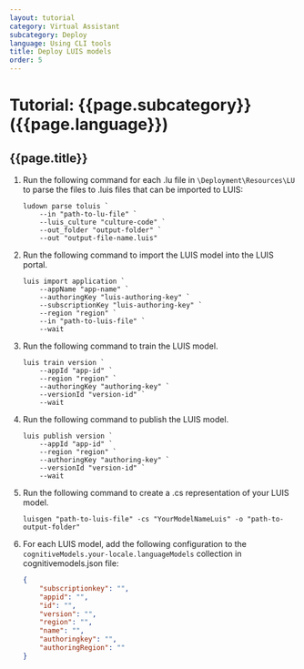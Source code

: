 ```yaml
---
layout: tutorial
category: Virtual Assistant
subcategory: Deploy
language: Using CLI tools
title: Deploy LUIS models
order: 5
---
```


# Tutorial: {{page.subcategory}} ({{page.language}})
## {{page.title}}

1. Run the following command for each .lu file in `\Deployment\Resources\LU` to parse the files to .luis files that can be imported to LUIS:
    ```
    ludown parse toluis `
        --in "path-to-lu-file" `
        --luis_culture "culture-code" `
        --out_folder "output-folder" `
        --out "output-file-name.luis"
    ```
1. Run the following command to import the LUIS model into the LUIS portal.
    ```
    luis import application `
        --appName "app-name" `
        --authoringKey "luis-authoring-key" `
        --subscriptionKey "luis-authoring-key" `
        --region "region" `
        --in "path-to-luis-file" `
        --wait
    ```
1. Run the following command to train the LUIS model.
    ```
    luis train version `
        --appId "app-id" `
        --region "region" `
        --authoringKey "authoring-key" `
        --versionId "version-id" `
        --wait
    ```
1. Run the following command to publish the LUIS model.
    ```
    luis publish version `
        --appId "app-id" `
        --region "region" `
        --authoringKey "authoring-key" `
        --versionId "version-id" `
        --wait
    ```
1. Run the following command to create a .cs representation of your LUIS model.
    ```
    luisgen "path-to-luis-file" -cs "YourModelNameLuis" -o "path-to-output-folder"
    ```
1. For each LUIS model, add the following configuration to the `cognitiveModels.your-locale.languageModels` collection in cognitivemodels.json file:
    ```json
    {
        "subscriptionkey": "",
        "appid": "",
        "id": "",
        "version": "",
        "region": "",
        "name": "",
        "authoringkey": "",
        "authoringRegion": ""
    }
    ```
